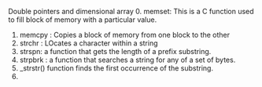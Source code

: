 Double pointers and dimensional array
0. memset: This is a C function used to fill block of memory with a particular value.
1. memcpy : Copies a block of memory from one block to the other
2. strchr : LOcates a character within a string
3. strspn: a function that gets the length of a prefix substring.
4. strpbrk :  a function that searches a string for any of a set of bytes.
5. _strstr() function finds the first occurrence of the substring.
6.  

